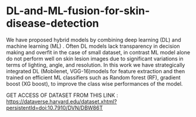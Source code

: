 # DL-and-ML-fusion-for-skin-disease-detection
We have proposed hybrid models by combining deep learning (DL) and machine learning (ML) . Often DL models lack transparency in decision making and overfit in the case of small dataset, in contrast ML model alone do not perform well on skin lesion images due to significant variations in terms of lighting, angle, and resolution. In this  work we have strategically integrated DL (Mobilenet, VGG-16)models for feature extraction and then trained on efficient ML classifiers such as Random forest (RF), gradient boost (XG boost), to improve the class wise performances of the model.

GET ACCESS OF DATASET FROM THIS LINK : https://dataverse.harvard.edu/dataset.xhtml?persistentId=doi:10.7910/DVN/DBW86T
